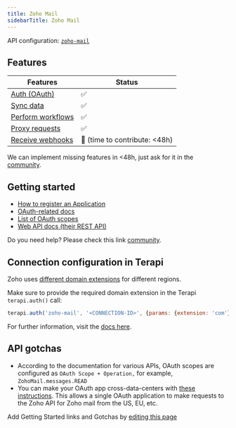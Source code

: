 ```yaml
---
title: Zoho Mail
sidebarTitle: Zoho Mail
---
```


API configuration: [`zoho-mail`](https://terapi.dev/providers.yaml)

## Features

| Features | Status |
| - | - |
| [Auth (OAuth)](/integrate/guides/authorize-an-api) | ✅ |
| [Sync data](/integrate/guides/sync-data-from-an-api) | ✅ |
| [Perform workflows](/integrate/guides/perform-workflows-with-an-api) | ✅ |
| [Proxy requests](/integrate/guides/proxy-requests-to-an-api) | ✅ |
| [Receive webhooks](/integrate/guides/receive-webhooks-from-an-api) | 🚫 (time to contribute: &lt;48h) |

<Tip>We can implement missing features in &lt;48h, just ask for it in the [community](https://terapi.dev/slack).</Tip>

## Getting started

-   [How to register an Application](https://accounts.zoho.com/developerconsole)
-   [OAuth-related docs](https://www.zoho.com/mail/help/api/using-oauth-2.html)
-   [List of OAuth scopes](https://www.zoho.com/mail/help/api/)
-   [Web API docs (their REST API)](https://www.zoho.com/mail/help/api/)

<Tip>Do you need help? Please check this link [community](https://terapi.dev/slack).</Tip>

## Connection configuration in Terapi

Zoho uses [different domain extensions](https://www.zoho.com/crm/developer/docs/api/v3/multi-dc.html) for different regions.

Make sure to provide the required domain extension in the Terapi `terapi.auth()` call:

```js
terapi.auth('zoho-mail', '<CONNECTION-ID>', {params: {extension: 'com'}});
```

For further information, visit the [docs here](/integrate/guides/authorize-an-api#apis-requiring-connection-specific-configuration-for-authorization).

## API gotchas
- According to the documentation for various APIs, OAuth scopes are configured as `OAuth Scope + Operation,` for example, `ZohoMail.messages.READ`
- You can make your OAuth app cross-data-centers with [these instructions](https://www.zoho.com/crm/developer/docs/api/v3/multi-dc.html). This allows a single OAuth application to make requests to the Zoho API for Zoho mail from the US, EU, etc.

<Note>Add Getting Started links and Gotchas by [editing this page](https://github.com/terapihq/terapi/tree/master/docs-v2/integrations/all/zoho-mail.mdx)</Note>
